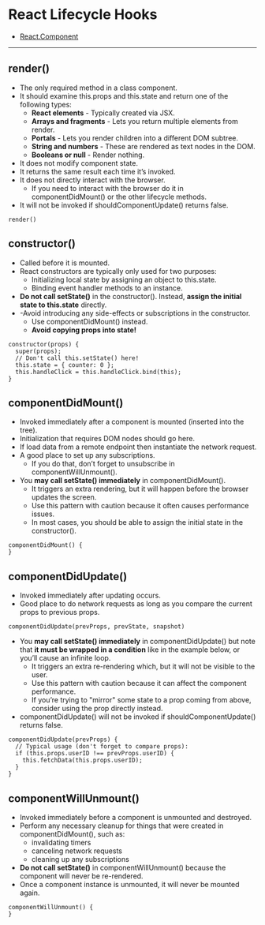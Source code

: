 # React Lifecycle Hooks
- [React.Component](https://reactjs.org/docs/react-component.html)

---

## render()
- The only required method in a class component.
- It should examine this.props and this.state and return one of the following types:
  - **React elements** - Typically created via JSX.
  - **Arrays and fragments** - Lets you return multiple elements from render.
  - **Portals** - Lets you render children into a different DOM subtree.
  - **String and numbers** - These are rendered as text nodes in the DOM.
  - **Booleans or null** - Render nothing.
- It does not modify component state.
- It returns the same result each time it’s invoked.
- It does not directly interact with the browser.
  - If you need to interact with the browser do it in componentDidMount() or the other lifecycle methods.
- It will not be invoked if shouldComponentUpdate() returns false.
```
render()
```

## constructor() 
- Called before it is mounted.
- React constructors are typically only used for two purposes:
  - Initializing local state by assigning an object to this.state.
  - Binding event handler methods to an instance.
- **Do not call setState()** in the constructor(). Instead, **assign the initial state to this.state** directly.
- -Avoid introducing any side-effects or subscriptions in the constructor. 
  - Use componentDidMount() instead.
  - **Avoid copying props into state!**
```
constructor(props) {
  super(props);
  // Don't call this.setState() here!
  this.state = { counter: 0 };
  this.handleClick = this.handleClick.bind(this);
}
```

## componentDidMount()
- Invoked immediately after a component is mounted (inserted into the tree).
- Initialization that requires DOM nodes should go here.
- If load data from a remote endpoint then instantiate the network request.
- A good place to set up any subscriptions.
  - If you do that, don’t forget to unsubscribe in componentWillUnmount().
- You **may call setState() immediately** in componentDidMount().
  - It triggers an extra rendering, but it will happen before the browser updates the screen. 
  - Use this pattern with caution because it often causes performance issues.
  - In most cases, you should be able to assign the initial state in the constructor().
```
componentDidMount() {
}
```

## componentDidUpdate()
- Invoked immediately after updating occurs.
- Good place to do network requests as long as you compare the current props to previous props.
```
componentDidUpdate(prevProps, prevState, snapshot)
```
- You **may call setState() immediately** in componentDidUpdate() but note that **it must be wrapped in a condition** like in the example below, or you’ll cause an infinite loop.
  - It triggers an extra re-rendering which, but it will not be visible to the user.
  - Use this pattern with caution because it can affect the component performance.
  - If you’re trying to "mirror" some state to a prop coming from above, consider using the prop directly instead. 
- componentDidUpdate() will not be invoked if shouldComponentUpdate() returns false.
```
componentDidUpdate(prevProps) {
  // Typical usage (don't forget to compare props):
  if (this.props.userID !== prevProps.userID) {
    this.fetchData(this.props.userID);
  }
}
```

## componentWillUnmount()

- Invoked immediately before a component is unmounted and destroyed.
- Perform any necessary cleanup for things that were created in componentDidMount(), such as:
  - invalidating timers
  - canceling network requests
  - cleaning up any subscriptions
- **Do not call setState()** in componentWillUnmount() because the component will never be re-rendered.
- Once a component instance is unmounted, it will never be mounted again.
```
componentWillUnmount() {
}
```
